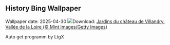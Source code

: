 ## History Bing Wallpaper
Wallpaper date: 2025-04-30
![](https://www.bing.com/th?id=OHR.GardensVillandry_FR-CA0608759870_UHD.jpg&w=1000)Download: [Jardins du château de Villandry, Vallée de la Loire (© Mint Images/Getty Images)](https://www.bing.com/th?id=OHR.GardensVillandry_FR-CA0608759870_UHD.jpg)

Auto get programm by LtgX
